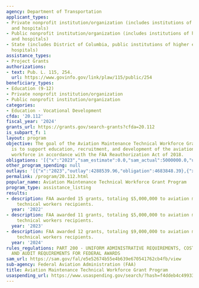 ```yaml
---
agency: Department of Transportation
applicant_types:
- Private nonprofit institution/organization (includes institutions of higher education
  and hospitals)
- Public nonprofit institution/organization (includes institutions of higher education
  and hospitals)
- State (includes District of Columbia, public institutions of higher education and
  hospitals)
assistance_types:
- Project Grants
authorizations:
- text: Pub. L. 115, 254.
  url: https://www.govinfo.gov/link/plaw/115/public/254
beneficiary_types:
- Education (9-12)
- Private nonprofit institution/organization
- Public nonprofit institution/organization
categories:
- Education - Vocational Development
cfda: '20.112'
fiscal_year: '2024'
grants_url: https://grants.gov/search-grants?cfda=20.112
is_subpart_f: 1
layout: program
objective: The goal of the Aviation Maintenance Technical Workforce Grant Program
  is to support education, recruitment, and development of the aviation maintenance
  workforce in accordance with the FAA Reauthorization Act of 2018.
obligations: '[{"x":"2023","sam_estimate":0.0,"sam_actual":5000000.0,"usa_spending_actual":5000000.0},{"x":"2024","sam_estimate":0.0,"sam_actual":9000000.0,"usa_spending_actual":8323262.16},{"x":"2025","sam_estimate":0.0,"sam_actual":9000000.0,"usa_spending_actual":0.0}]'
other_program_spending: null
outlays: '[{"x":"2023","outlay":4288539.96,"obligation":4683848.39},{"x":"2024","outlay":0.0,"obligation":9000000.0},{"x":"2025","outlay":0.0,"obligation":0.0}]'
permalink: /program/20.112.html
popular_name: Aviation Maintenance Technical Workforce Grant Program
program_type: assistance_listing
results:
- description: FAA awarded 15 grants, totaling $5,000,000 to aviation maintenance
    technical workers recipients.
  year: '2022'
- description: FAA awarded 11 grants, totaling $5,000,000 to aviation maintenance
    technical workers recipients.
  year: '2023'
- description: FAA awarded 12 grants, totaling $9,000,000 to aviation maintenance
    technical workers recipients.
  year: '2024'
rules_regulations: PART 200 - UNIFORM ADMINISTRATIVE REQUIREMENTS, COST PRINCIPLES,
  AND AUDIT REQUIREMENTS FOR FEDERAL AWARDS
sam_url: https://sam.gov/fal/e5e52674b55e4b639e670541762cb4fb/view
sub-agency: Federal Aviation Administration (FAA)
title: Aviation Maintenance Technical Workforce Grant Program
usaspending_url: https://www.usaspending.gov/search/?hash=f4ddeb4c49933a0722844fb3f4026b1f
---
```

